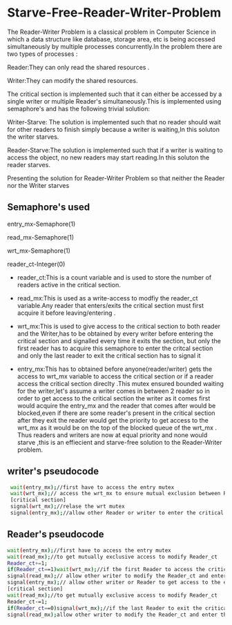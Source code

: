 
# Starve-Free-Reader-Writer-Problem

The Reader-Writer Problem is a classical problem in Computer Science in which a data structure like database, storage area, etc is being accessed simultaneously by multiple processes concurrently.In the problem there are two types of processes :

Reader:They can only read the shared resources .

 Writer:They can modify the shared resources.
 
 The critical section is implemented such that it can either be accessed by a single writer or multiple Reader's simultaneously.This is implemented using semaphore's and has the following trivial solution:

 Writer-Starve: The solution is implemented such that no reader should wait for other readers to finish simply because a writer is waiting,In this soluton the writer starves.

Reader-Starve:The solution is implemented such that  if a writer is waiting to access the object, no new readers may start reading.In this soluton the reader starves.


Presenting the solution for Reader-Writer Problem so that neither 
the Reader nor the Writer starves 

## Semaphore's used 
entry_mx-Semaphore(1)

read_mx-Semaphore(1)

wrt_mx-Semaphore(1)

reader_ct-Integer(0)


- reader_ct:This is a count variable and is used to store the number of readers active in the critical section.

- read_mx:This is used as a write-access to modfiy the reader_ct variable.Any reader that enters/exits the critical section must first acquire it before leaving/entering .

- wrt_mx:This is used to give access to the critical section to both reader and the Writer,has to be obtained by every writer before entering the critical section and signalled every time it exits the section, but only the first reader has to acquire this semaphore to enter the critcal section and only the last reader to exit the critical section has to signal it 

- entry_mx:This has to obtained before anyone(reader/writer) gets the access to wrt_mx  variable to access the critical section or if a reader access the critical section direclty .This mutex ensured bounded waiting for the writer,let's assume a writer comes in between 2 reader so in order to get access to the critical section the writer as it comes first would acquire the entry_mx and the reader that comes after would be blocked,even if there are some reader's present in the critical section after they exit the reader would get the priority to get access to the wrt_mx as it would be on the top of the blocked queue of the wrt_mx .
Thus readers and writers are now at equal priority and none would starve ,this is an effiecient and starve-free solution to the Reader-Writer problem.

## writer's pseudocode 
```bash
 wait(entry_mx);//first have to access the entry mutex 
 wait(wrt_mx);// access the wrt_mx to ensure mutual exclusion between Reader and writer
 [critical section]
 signal(wrt_mx);//relase the wrt mutex 
 signal(entry_mx);//allow other Reader or writer to enter the critical section 
```

## Reader's pseudocode
```bash
wait(entry_mx);//first have to access the entry mutex 
wait(read_mx);//to get mutually exclusive access to modify Reader_ct
Reader_ct+=1;
if(Reader_ct==1)wait(wrt_mx);//if the first Reader to access the critical section has to access wrt_mx 
signal(read_mx);// allow other writer to modify the Reader_ct and enter the critical section
signal(entry_mx);// allow other writer or Reader to get access to the entry mutex
[critical section]
wait(read_mx);//to get mutually exclusive access to modify Reader_ct
Reader_ct-=1;
if(Reader_ct==0)signal(wrt_mx);//if the last Reader to exit the critical section so signal wrt_mx so that waiting writer can get access to the critical section
signal(read_mx);allow other writer to modify the Reader_ct and enter the critical section
``` 
